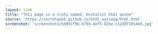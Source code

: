 ```yaml
---
layout: link
title: "This page is a truly naked, brutalist html quine"
source: 'https://secretgeek.github.io/html_wysiwyg/html.html'
screenshot: 'screenshots/bd991f96-b79d-4ef5-825e-c1230710144d.jpg'
---
```


